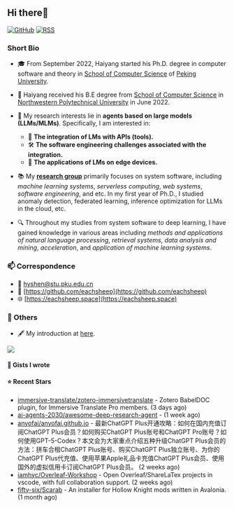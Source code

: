 ## Hi there👋
[![GitHub](https://img.shields.io/badge/dynamic/json?logo=github&label=GitHub&labelColor=495867&color=495867&query=%24.data.totalSubs&url=https%3A%2F%2Fapi.spencerwoo.com%2Fsubstats%2F%3Fsource%3Dgithub%26queryKey%3Dhayschan&style=flat-square)](https://github.com/eachsheep)
[![RSS](https://img.shields.io/badge/dynamic/json?logo=rss&logoColor=white&label=RSS&labelColor=95B8D1&color=95B8D1&query=%24.data.totalSubs&url=https%3A%2F%2Fapi.spencerwoo.com%2Fsubstats%2F%3Fsource%3Dfeedly%257Cinoreader%257CfeedsPub%26queryKey%3Dhttps://haysc.tech/feed.xml&style=flat-square)](https://eachsheep.github.io/)

### Short Bio

- 🎓 From September 2022, Haiyang started his Ph.D. degree in computer software and theory in [School of Computer Science](https://cs.pku.edu.cn/) of [Peking University](https://www.pku.edu.cn/).
- 🏅 Haiyang received his B.E degree from [School of Computer Science](https://jsj.nwpu.edu.cn/) in [Northwestern Polytechnical University](https://www.nwpu.edu.cn/) in June 2022.

- 🌱 My research interests lie in **agents based on large models (LLMs/MLMs)**. Specifically, I am interested in:
  - 🔗 **The integration of LMs with APIs (tools).**
  - 🛠 **The software engineering challenges associated with the integration.**
  - 📱 **The applications of LMs on edge devices.**
- 📚 My [**research group**](https://cs.pku.edu.cn/info/1025/2713.htm) primarily focuses on system software, including *machine learning systems*, *serverless computing*, *web systems*, *software engineering*, and etc. In my first year of Ph.D., I studied anomaly detection, federated learning, inference optimization for LLMs in the cloud, etc.
- 🔍 Throughout my studies from system software to deep learning, I have gained knowledge in various areas including *methods and applications of natural language processing*, *retrieval systems*, *data analysis and mining*, *acceleration*, and *application of machine learning systems*.

### 📫 Correspondence

- 📧 [hyshen@stu.pku.edu.cn](mailto:hyshen@stu.pku.edu.cn)
- 🐙 [https://github.com/eachsheep](https://github.com/eachsheep)
- 🌐 [https://eachsheep.space](https://eachsheep.space)

### 🌟 Others
- 🖋 My introduction at [here](https://eachsheep.space).

<img align="center" src="https://github-readme-stats.vercel.app/api?username=eachsheep&show_icons=true&icon_color=CE1D2D&text_color=718096&bg_color=ffffff&hide_title=true" />

#### 📓 Gists I wrote


#### ⭐ Recent Stars

- [immersive-translate/zotero-immersivetranslate](https://github.com/immersive-translate/zotero-immersivetranslate) - Zotero BabelDOC plugin, for Immersive Translate Pro members. (3 days ago)
- [ai-agents-2030/awesome-deep-research-agent](https://github.com/ai-agents-2030/awesome-deep-research-agent) -  (1 week ago)
- [anyofai/anyofai.github.io](https://github.com/anyofai/anyofai.github.io) - 最新ChatGPT Plus开通攻略：如何在国内充值订阅ChatGPT Plus会员？如何购买ChatGPT Plus账号和ChatGPT Pro账号？如何使用GPT-5-Codex？本文会为大家重点介绍五种升级ChatGPT Plus会员的方法：拼车合租ChatGPT Plus账号、购买ChatGPT Plus独立账号、为你的ChatGPT Plus代充值、使用苹果Apple礼品卡充值ChatGPT Plus会员、使用国外的虚拟信用卡订阅ChatGPT Plus会员。 (2 weeks ago)
- [iamhyc/Overleaf-Workshop](https://github.com/iamhyc/Overleaf-Workshop) - Open Overleaf/ShareLaTex projects in vscode, with full collaboration support. (2 weeks ago)
- [fifty-six/Scarab](https://github.com/fifty-six/Scarab) - An installer for Hollow Knight mods written in Avalonia. (1 month ago)